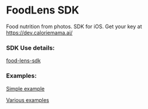 # FoodLens SDK

Food nutrition from photos. SDK for iOS.
Get your key at https://dev.caloriemama.ai/

### SDK Use details:

[food-lens-sdk](https://github.com/azumio/argus-sdk-ios-public/tree/master/food-lens-sdk)

### Examples:


[Simple example](https://github.com/azumio/foodlens-sdk-ios-example1)

[Various examples](https://github.com/azumio/argus-sdk-ios-public/tree/master/food-lens-sdk/Examples)

